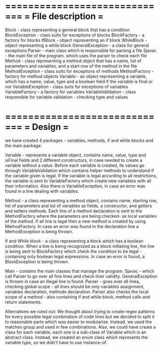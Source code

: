 =============================
=      File description     =
=============================
Block - class representing a general block that has a condition
BlockException - class suits for exceptions of blocks
BlockFactory - a factory for blocks
IfBlock - object representing an if block
WhileBlock - object representing a while block
GeneralException - a class for general exceptions
Parser - main class which is responsible for parsing a file
Sjavac - the main file of the program, which uses the parser to check each file
Method - class representing a method object that has a name, list of parameters and variables, and a start
row of the method in the file
MethodException - class suits for exceptions of methods
MethodFactory - factory for method objects
Variable - an object representing a variable, which has a name, value, type and a boolean field if
the variable is final or not
VariableException - class suits for exceptions of variables
VariableFactory - a factory for variables
VariableValidation - class responsible for variable validation - checking type and values


=============================
=          Design           =
=============================
we have created 4 packages - variables, methods, if and while blocks and the main package.

Variable - represents a variable object, contains name, value, type and isFinal fields and 2 different
constructors, in case needed to create a variable without a value. Before each variable is created, its
values go through VariableValidation which contains helper methods to understand if the variable given is
legal. If the variable is legal according to all restrictions, the variable is sent to VariableFactory which
create new variables with all their information. Also there is VariableException, in case an error was
found in a line dealing with variables.

Method - a class representing a method object, contains name, starting row, list of parameters and list of
variables as fields, a constructor, and getters and setters methods. Each line of a method declaration is
sent to the MethodFactory where the parameters are being checked- as local variables of the method.
If all line is legal then a new method is created by using MethodFactory. In case an error was found in the
declaration line a MethodException is being thrown.

If and While block - a class representing a block which has a boolean condition. When a line is being
recognized as a block initiating line, the line is being sent to BlockFactory which check the condition to
be legal - containing only boolean legal expressions. In case an error is found, a BlockException is being
thrown.

Main - contains the main classes that manage the program. Sjavac - which call Parser to go over all fine
lines and check their validity. GeneralException is thrown in case an illegal line is found.
Parser - goes over all linea, checking global scope - all lines should be only variables
assignment, variables declaration, methods declaration. Parser also checks the local scope of a method -
also containing if and while block, method calls and return statements.

Alternatives we ruled out:
We thought about trying to create regex patterns for every possible legal combination of code lines but
we decided to split it to reasonable parts which was easier to modularize. Instead, we used the matches
group and used in few combinations.
Also, we could have create a class for each variable, each one is a sub-class of Variable which is an
abstract class. Instead, we created an enum class which represents the variable type, so we didn't have
to use instance-of.
